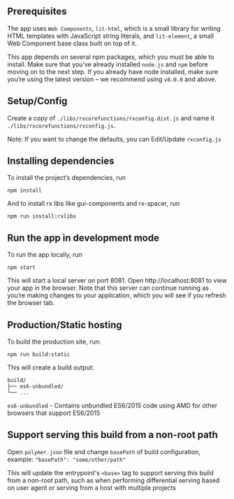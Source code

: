 ## Prerequisites

The app uses `Web Components`, `lit-html`, which is a small library for writing HTML templates with JavaScript string literals, and `lit-element`, a small Web Component base class built on top of it.

This app depends on several npm packages, which you must be able to install. Make sure that you’ve already installed `node.js` and `npm` before moving on to the next step. If you already have node installed, make sure you’re using the latest version – we recommend using `v8.0.0` and above.

## Setup/Config

Create a copy of `./libs/rxcorefunctions/rxconfig.dist.js` and name it `./libs/rxcorefunctions/rxconfig.js`.

Note: If you want to change the defaults, you can Edit/Update `rxconfig.js`

## Installing dependencies

To install the project’s dependencies, run

```
npm install
```

And to install rx libs like gui-components and rx-spacer, run

```
npm run install:rxlibs
```

## Run the app in development mode

To run the app locally, run

```
npm start
```

This will start a local server on port 8081. Open http://localhost:8081 to view your app in the browser. Note that this server can continue running as you’re making changes to your application, which you will see if you refresh the browser tab.

## Production/Static hosting

To build the production site, run:

```
npm run build:static
```

This will create a build output:

```
build/
├── es6-unbundled/
└── ...
```

`es6-unbundled` - Contains unbundled ES6/2015 code using AMD for other browsers that support ES6/2015

## Support serving this build from a non-root path

Open `polymer.json` file and change `basePath` of build configuration, example: `"basePath": "some/other/path"`

This will update the entrypoint's `<base>` tag to support serving this build from a non-root path, such as when performing differential serving based on user agent or serving from a host with multiple projects
